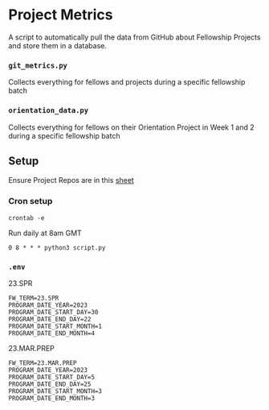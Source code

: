 # Project Metrics

A script to automatically pull the data from GitHub about Fellowship Projects and store them in a database.

### `git_metrics.py`
Collects everything for fellows and projects during a specific fellowship batch

### `orientation_data.py`
Collects everything for fellows on their Orientation Project in Week 1 and 2 during a specific fellowship batch


## Setup 

Ensure Project Repos are in this [sheet](https://docs.google.com/spreadsheets/d/12quNi2TYuRK40woals-ABPT5NcsmhBmC_dHNU9rX1Do/edit#gid=0)

### Cron setup

```
crontab -e
```

Run daily at 8am GMT
```
0 8 * * * python3 script.py
```

### `.env`

23.SPR
```
FW_TERM=23.SPR
PROGRAM_DATE_YEAR=2023
PROGRAM_DATE_START_DAY=30
PROGRAM_DATE_END_DAY=22
PROGRAM_DATE_START_MONTH=1
PROGRAM_DATE_END_MONTH=4
```

23.MAR.PREP
```
FW_TERM=23.MAR.PREP
PROGRAM_DATE_YEAR=2023
PROGRAM_DATE_START_DAY=5
PROGRAM_DATE_END_DAY=25
PROGRAM_DATE_START_MONTH=3
PROGRAM_DATE_END_MONTH=3
```